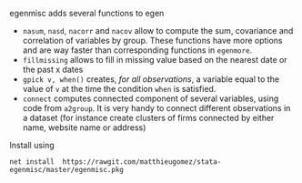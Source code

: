 egenmisc adds several functions to egen
- `nasum`, `nasd`,  `nacorr` and `nacov` allow to compute the sum, covariance and correlation of variables by group. These functions have more options and are way faster than corresponding functions in `egenmore`.
- `fillmissing` allows to fill in missing value based on the nearest date or the past x dates
- `gpick v, when()` creates, *for all observations*, a variable equal to the value of `v` at the time the condition `when` is satisfied. 
- `connect` computes connected component of several variables, using code from `a2group`. It is very handy to connect different observations in a dataset (for instance create clusters of firms connected by either name, website name or address)


Install using 
```
net install  https://rawgit.com/matthieugomez/stata-egenmisc/master/egenmisc.pkg
```